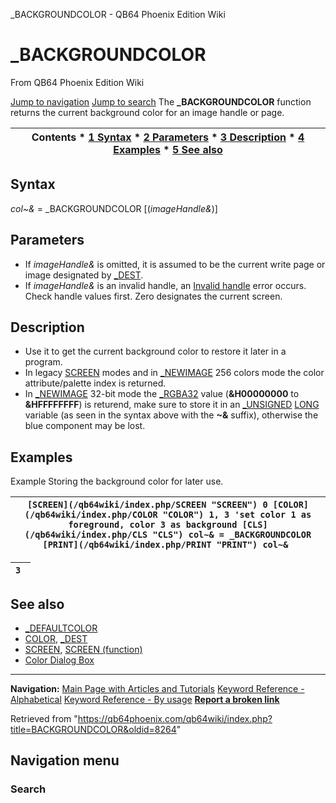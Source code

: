 


\_BACKGROUNDCOLOR - QB64 Phoenix Edition Wiki








# \_BACKGROUNDCOLOR



From QB64 Phoenix Edition Wiki



[Jump to navigation](#mw-head)
[Jump to search](#searchInput)
The **\_BACKGROUNDCOLOR** function returns the current background color for an image handle or page.


  






| Contents * [1 Syntax](#Syntax) * [2 Parameters](#Parameters) * [3 Description](#Description) * [4 Examples](#Examples) * [5 See also](#See_also) |
| --- |


## Syntax


*col~&* = \_BACKGROUNDCOLOR [(*imageHandle&*)]
  




## Parameters


* If *imageHandle&* is omitted, it is assumed to be the current write page or image designated by [\_DEST](/qb64wiki/index.php/DEST "DEST").
* If *imageHandle&* is an invalid handle, an [Invalid handle](/qb64wiki/index.php/ERROR_Codes "ERROR Codes") error occurs. Check handle values first. Zero designates the current screen.


  




## Description


* Use it to get the current background color to restore it later in a program.
* In legacy [SCREEN](/qb64wiki/index.php/SCREEN "SCREEN") modes and in [\_NEWIMAGE](/qb64wiki/index.php/NEWIMAGE "NEWIMAGE") 256 colors mode the color attribute/palette index is returned.
* In [\_NEWIMAGE](/qb64wiki/index.php/NEWIMAGE "NEWIMAGE") 32-bit mode the [\_RGBA32](/qb64wiki/index.php/RGBA32 "RGBA32") value (**&H00000000** to **&HFFFFFFFF**) is returend, make sure to store it in an [\_UNSIGNED](/qb64wiki/index.php/UNSIGNED "UNSIGNED") [LONG](/qb64wiki/index.php/LONG "LONG") variable (as seen in the syntax above with the **~&** suffix), otherwise the blue component may be lost.


  




## Examples


Example
Storing the background color for later use.


| ``` [SCREEN](/qb64wiki/index.php/SCREEN "SCREEN") 0 [COLOR](/qb64wiki/index.php/COLOR "COLOR") 1, 3 'set color 1 as foreground, color 3 as background [CLS](/qb64wiki/index.php/CLS "CLS") col~& = _BACKGROUNDCOLOR [PRINT](/qb64wiki/index.php/PRINT "PRINT") col~&  ``` |
| --- |




| ``` 3  ``` |
| --- |


  




## See also


* [\_DEFAULTCOLOR](/qb64wiki/index.php/DEFAULTCOLOR "DEFAULTCOLOR")
* [COLOR](/qb64wiki/index.php/COLOR "COLOR"), [\_DEST](/qb64wiki/index.php/DEST "DEST")
* [SCREEN](/qb64wiki/index.php/SCREEN "SCREEN"), [SCREEN (function)](/qb64wiki/index.php/SCREEN_(function) "SCREEN (function)")
* [Color Dialog Box](/qb64wiki/index.php/Windows_Libraries#Color_Dialog_Box "Windows Libraries")


  






---


**Navigation:**
[Main Page with Articles and Tutorials](/qb64wiki/index.php/Main_Page "Main Page")
[Keyword Reference - Alphabetical](/qb64wiki/index.php/Keyword_Reference_-_Alphabetical "Keyword Reference - Alphabetical")
[Keyword Reference - By usage](/qb64wiki/index.php/Keyword_Reference_-_By_usage "Keyword Reference - By usage")
**[Report a broken link](https://qb64phoenix.com/forum/showthread.php?tid=2800)**  





Retrieved from "<https://qb64phoenix.com/qb64wiki/index.php?title=BACKGROUNDCOLOR&oldid=8264>"




## Navigation menu








### Search





















